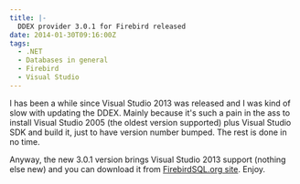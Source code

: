 ```yaml
---
title: |-
  DDEX provider 3.0.1 for Firebird released
date: 2014-01-30T09:16:00Z
tags:
  - .NET
  - Databases in general
  - Firebird
  - Visual Studio
---
```

I has been a while since Visual Studio 2013 was released and I was kind of slow with updating the DDEX. Mainly because it's such a pain in the ass to install Visual Studio 2005 (the oldest version supported) plus Visual Studio SDK and build it, just to have version number bumped. The rest is done in no time.

Anyway, the new 3.0.1 version brings Visual Studio 2013 support (nothing else new) and you can download it from [FirebirdSQL.org site][1]. Enjoy.

[1]: http://www.firebirdsql.org/en/net-provider/